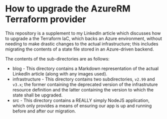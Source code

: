 # How to upgrade the AzureRM Terraform provider

This repository is a supplement to my LinkedIn article which discusses how to upgrade a the Terraform IaC, which backs an Azure environment, without needing to make drastic changes to the actual infrastructure; this includes migrating the contents of a state file stored in an Azure-driven backend.

The contents of the sub-directories are as follows:

- blog - This directory contains a Markdown representation of the actual LinkedIn article (along with any images used).
- infrastructure - This directory contains two subdirectories, `v2.99` and `v3.x`; the former containing the deprecated version of the infrastruture resource definition and the latter containing the version to which the state shall be upgraded.
- src - This directory contains a REALLY simply NodeJS application, which only provides a means of ensuring our app is up and running before and after our migration.